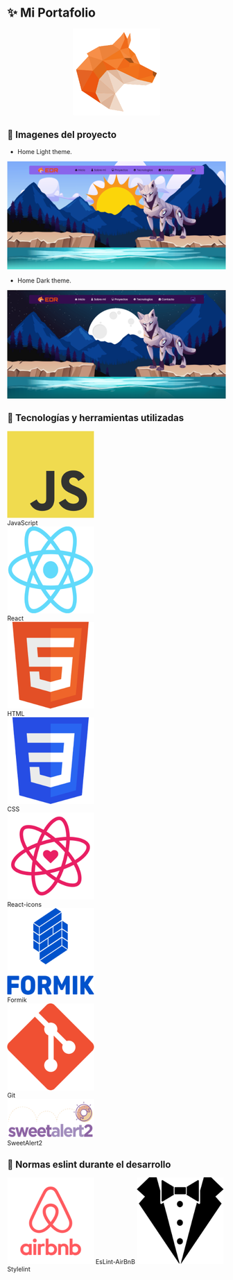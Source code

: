 # ✨ Mi Portafolio

<p align="center">
  <img height="200" width="200" src="./src/img/logo-edr.svg" />
</p>

## 🔶 Imagenes del proyecto

- Home Light theme.

<img src="./img-readme/portfolio-light.png">

- Home Dark theme.

<img src="./img-readme/portfolio-dark.png">

## 🔶 Tecnologías y herramientas utilizadas

<div display="flex" flex-wrap="wrap">
  <div margin="10">
    <img height="200" width="200" src="./img-readme/JavaScript.png">
    <br>
    <span>JavaScript</span>
  </div>

  <div margin="10">
    <img height="200" width="200" src="./img-readme/react.png">
    <br>
    <span>React</span>
  </div>

  <div margin="10">
    <img height="200" width="200" src="./img-readme/html.png">
    <br>
    <span>HTML</span>
  </div>

  <div margin="10">
    <img height="200" width="200" src="./img-readme/css.png">
    <br>
    <span>CSS</span>
  </div>

  <div margin="10">
    <img height="200" width="200" src="./img-readme/react-icons.png">
    <br>
    <span>React-icons</span>
  </div>

  <div margin="10">
    <img height="200" width="200" src="./img-readme/formik.png">
    <br>
    <span>Formik</span>
  </div>

  <div margin="10">
    <img height="200" width="200" src="./img-readme/git.png">
    <br>
    <span>Git</span>
  </div>

  <div margin="10">
    <img height="90" width="200" src="./img-readme/sweetAlert2.png">
    <br>
    <span>SweetAlert2</span>
  </div>
</div>

## 🔶 Normas eslint durante el desarrollo

<label margin="50">
  <img height="200" width="200" src="./img-readme/eslint-airbnb.png">
  <span align="center">EsLint-AirBnB</span>
</label>

<label margin="50">
  <img height="200" width="200" src="./img-readme/stylelint.png">
  <span align="center">Stylelint</span>
</label>